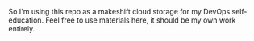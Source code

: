 So I'm using this repo as a makeshift cloud storage for my DevOps self-education. Feel free to use materials here, it should be my own work entirely.
